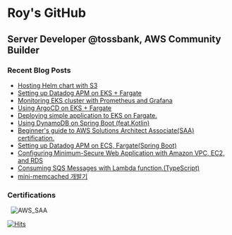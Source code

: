 # Roy's GitHub

## Server Developer @tossbank, AWS Community Builder

### Recent Blog Posts

- [Hosting Helm chart with S3](https://github.com/sang-w0o/Study/blob/master/Infrastructure/Kubernetes/Helm%20chart%EC%99%80%20S3%EB%A1%9C%20Helm%20chart%20hosting%ED%95%98%EA%B8%B0.md)
- [Setting up Datadog APM on EKS + Fargate](https://dev.to/aws-builders/apm-with-datadog-on-eks-fargate-17i2)
- [Monitoring EKS cluster with Prometheus and Grafana](https://dev.to/aws-builders/monitoring-eks-cluster-with-prometheus-and-grafana-1kpb)
- [Using ArgoCD on EKS + Fargate](https://dev.to/aws-builders/using-argocd-on-eks-fargate-47lb)
- [Deploying simple application to EKS on Fargate.](https://dev.to/sangwoo/deploying-simple-application-to-eks-on-fargate-5ee2)
- [Using DynamoDB on Spring Boot (feat.Kotlin)](https://dev.to/aws-builders/using-dynamodb-on-spring-boot-featkotlin-3674)
- [Beginner's guide to AWS Solutions Architect Associate(SAA) certification.](https://dev.to/aws-builders/beginners-guide-to-aws-saa-exam-fcn)
- [Setting up Datadog APM on ECS, Fargate(Spring Boot)](https://dev.to/aws-builders/setting-up-datadog-apm-on-ecs-fargatespring-boot-4ema)
- [Configuring Minimum-Secure Web Application with Amazon VPC, EC2, and RDS](https://dev.to/aws-builders/configuring-private-web-application-with-amazon-vpc-ec2-and-rds-5eii)
- [Consuming SQS Messages with Lambda function.(TypeScript)](https://dev.to/aws-builders/consuming-sqs-messages-with-lambdatypescript-1gck)
- [mini-memcached 개발기](https://medium.com/daangn/%EB%8B%A8%EC%9C%84-%ED%85%8C%EC%8A%A4%ED%8A%B8%EB%A5%BC-%EC%9C%84%ED%95%9C-mini-memcached-%EA%B0%9C%EB%B0%9C%EA%B8%B0-732bf2bb9e)

### Certifications
  
![AWS_SAA](https://images.credly.com/size/220x220/images/0e284c3f-5164-4b21-8660-0d84737941bc/image.png) 

[![Hits](https://hits.seeyoufarm.com/api/count/incr/badge.svg?url=https%3A%2F%2Fgithub.com%2Fsangw-w0o)](https://hits.seeyoufarm.com)
